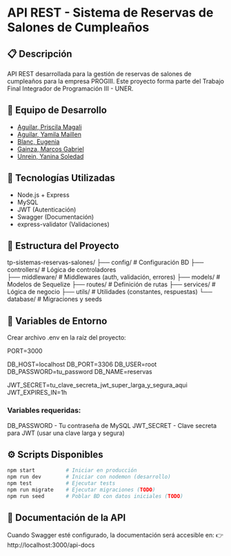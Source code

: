 # API REST - Sistema de Reservas de Salones de Cumpleaños

## 📋 Descripción
API REST desarrollada para la gestión de reservas de salones de cumpleaños para la empresa PROGIII. Este proyecto forma parte del Trabajo Final Integrador de Programación III - UNER.

## 👥 Equipo de Desarrollo
- [Aguilar, Priscila Magali](https://github.com/PriscilaAguilar1214)
- [Aguilar, Yamila Maillen](https://github.com/YamilaAguilar)
- [Blanc, Eugenia](https://github.com/eugenialite)
- [Gainza, Marcos Gabriel](https://github.com/marcosgainza)
- [Unrein, Yanina Soledad](https://github.com/Yanina-Unrein)

## 🚀 Tecnologías Utilizadas

- Node.js + Express
- MySQL
- JWT (Autenticación)
- Swagger (Documentación)
- express-validator (Validaciones)

## 📁 Estructura del Proyecto   
tp-sistemas-reservas-salones/
├── config/          # Configuración BD
├── controllers/     # Lógica de controladores  
├── middleware/      # Middlewares (auth, validación, errores)
├── models/          # Modelos de Sequelize
├── routes/          # Definición de rutas
├── services/        # Lógica de negocio
├── utils/           # Utilidades (constantes, respuestas)
└── database/        # Migraciones y seeds   

## 🔧 Variables de Entorno
Crear archivo .env en la raíz del proyecto:

PORT=3000

DB_HOST=localhost
DB_PORT=3306
DB_USER=root
DB_PASSWORD=tu_password
DB_NAME=reservas

JWT_SECRET=tu_clave_secreta_jwt_super_larga_y_segura_aqui
JWT_EXPIRES_IN=1h

### Variables requeridas:
DB_PASSWORD - Tu contraseña de MySQL
JWT_SECRET - Clave secreta para JWT (usar una clave larga y segura)

## ⚙️ Scripts Disponibles
```bash
npm start          # Iniciar en producción
npm run dev        # Iniciar con nodemon (desarrollo)
npm test           # Ejecutar tests
npm run migrate    # Ejecutar migraciones (TODO)
npm run seed       # Poblar BD con datos iniciales (TODO)
```

## 📖 Documentación de la API

Cuando Swagger esté configurado, la documentación será accesible en:
👉 http://localhost:3000/api-docs